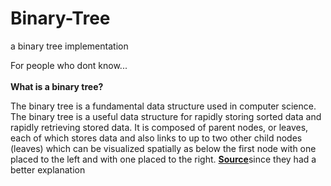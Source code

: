 # Binary-Tree
a binary tree implementation

For people who dont know...
<br></br>
<strong>What is a binary tree?</strong>

The binary tree is a fundamental data structure used in computer science. The binary tree is 
a useful data structure for rapidly storing sorted data and rapidly retrieving stored data. 
It is composed of parent nodes, or leaves, each of which stores data and also links to up to two 
other child nodes (leaves) which can be visualized spatially as below the first node with one placed to 
the left and with one placed to the right.
<strong><a href="http://www.cprogramming.com/tutorial/lesson18.html">Source</a></strong>since they had a better explanation
